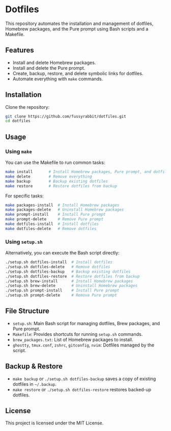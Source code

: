 # Dotfiles

This repository automates the installation and management of dotfiles, Homebrew packages, and the Pure prompt using Bash scripts and a Makefile.

## Features

- Install and delete Homebrew packages.
- Install and delete the Pure prompt.
- Create, backup, restore, and delete symbolic links for dotfiles.
- Automate everything with `make` commands.

## Installation

Clone the repository:

```sh
git clone https://github.com/fussyrabbit/dotfiles.git
cd dotfiles
```

## Usage

### Using `make`

You can use the Makefile to run common tasks:

```sh
make install       # Install Homebrew packages, Pure prompt, and dotfiles
make delete        # Remove everything
make backup        # Backup existing dotfiles
make restore       # Restore dotfiles from backup
```

For specific tasks:

```sh
make packages-install  # Install Homebrew packages
make packages-delete   # Uninstall Homebrew packages
make prompt-install    # Install Pure prompt
make prompt-delete     # Remove Pure prompt
make dotfiles-install  # Install dotfiles
make dotfiles-delete   # Remove dotfiles
```

### Using `setup.sh`

Alternatively, you can execute the Bash script directly:

```sh
./setup.sh dotfiles-install  # Install dotfiles
./setup.sh dotfiles-delete   # Remove dotfiles
./setup.sh dotfiles-backup   # Backup existing dotfiles
./setup.sh dotfiles-restore  # Restore dotfiles from backup
./setup.sh brew-install      # Install Homebrew packages
./setup.sh brew-delete       # Uninstall Homebrew packages
./setup.sh prompt-install    # Install Pure prompt
./setup.sh prompt-delete     # Remove Pure prompt
```

## File Structure

- `setup.sh`: Main Bash script for managing dotfiles, Brew packages, and Pure prompt.
- `Makefile`: Provides shortcuts for running `setup.sh` commands.
- `brew_packages.txt`: List of Homebrew packages to install.
- `ghostty`, `tmux.conf`, `zshrc`, `gitconfig`, `nvim`: Dotfiles managed by the script.

## Backup & Restore

- `make backup` or `./setup.sh dotfiles-backup` saves a copy of existing dotfiles in `~/.backup`.
- `make restore` or `./setup.sh dotfiles-restore` restores backed-up dotfiles.

## License

This project is licensed under the MIT License.
